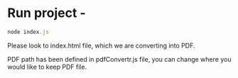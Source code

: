 # Run project -

```js
node index.js
```

Please look to index.html file, which we are converting into PDF.

PDF path has been defined in pdfConvertr.js file, you can change where you would like to keep PDF file.
